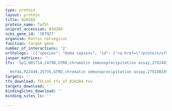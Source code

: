 ```yaml
---
type: protein
layout: protein
title: B1H284
protein_name: Taf5l
uniprot_accession: B1H284
ncbi_gene_id: '307927'
organism: Rattus norvegicus
function: target gene
number_of_interactions: '2'
orthologs: '[{"species": "Homo sapiens", "id": ["<a href=\"/protein/o75529\">O75529</a>"]}, {"species": "Danio rerio", "id": ["<a href=\"/protein/f1qia7\">F1QIA7</a>"]}, {"species": "Mus musculus", "id": ["<a href=\"/protein/q91wq5\">Q91WQ5</a>"]}]'
jaspar_matrices: ''
tfs: 'Sp1,Q01714,24790,GTRD,chromatin immunoprecipitation assay,27924024%5Buid%5D,No

  Hnf4a,P22449,25735,GTRD,chromatin immunoprecipitation assay,27924024%5Buid%5D,No'
targets: ''
tfs_download: TFLink_tfs_of_B1H284.tsv
targets_download: ''
bindingSites_download: ''
binding_sites_ls: ''

---
```

